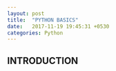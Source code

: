 ```yaml
---
layout: post
title:  "PYTHON BASICS"
date:   2017-11-19 19:45:31 +0530
categories: Python
---
```


## INTRODUCTION


















